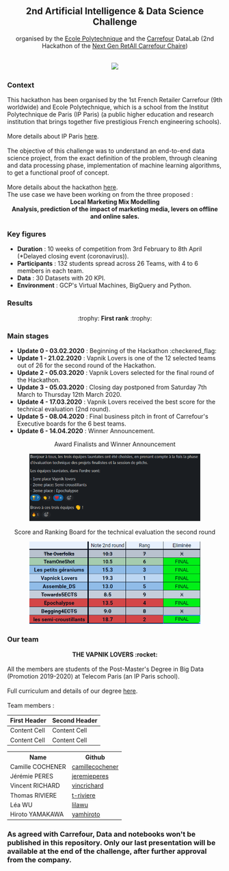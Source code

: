 <div align='center'><h2>2nd Artificial Intelligence & Data Science Challenge</h2></div>

<div align='center'>organised by the <a href="https://www.polytechnique.edu/">Ecole Polytechnique</a> and the <a href="https://www.carrefour.com/fr">Carrefour</a> DataLab (2nd Hackathon of the <a href="https://www.polytechnique.edu/fondation/content/carrefour-l%E2%80%99x-et-la-fx-cr%C3%A9ent-la-chaire-%C2%AB-next-gen-retail-%C2%BB">Next Gen RetAIl Carrefour Chaire</a>)</div>
<br>
<p align="center">
  <img src="hackathon-presentation.png" width="700"/>
</p>

<h3>Context</h3>
This hackathon has been organised by the 1st French Retailer Carrefour (9th worldwide) and Ecole Polytechnique, which is a school from the Institut Polytechnique de Paris (IP Paris) (a public higher education and research institution that brings together five prestigious French engineering schools). <br>
<br>
More details about IP Paris <a href="https://www.ip-paris.fr/en/home-en/">here</a>.
<br>
<br>
The objective of this challenge was to understand an end-to-end data science project, from the exact definition of the problem, through cleaning and data processing phase, implementation of machine learning algorithms, to get a functional proof of concept. <br>
<br>
More details about the hackathon <a href="https://www.polytechnique.edu/en/content/new-edition-carrefour-chair-hackathon">here</a>.
<br>
The use case we have been working on from the three proposed : <br>

<div align='center'><b>Local Marketing Mix Modelling  <br>
  Analysis, prediction of the impact of marketing media, levers on offline and online sales.</b></div>

<h3>Key figures</h3>
<ul>
  <li><b>Duration</b> : 10 weeks of competition from 3rd February to 8th April (*Delayed closing event (coronavirus)).</li>
  <li><b>Participants</b> : 132 students spread across 26 Teams, with 4 to 6 members in each team.</li>
  <li><b>Data</b> : 30 Datasets with 20 KPI.</li>
  <li><b>Environment</b> : GCP's Virtual Machines, BigQuery and Python. 
</ul>

<h3>Results</h3>

<div align='center'>
  :trophy: <b>First rank</b> :trophy:
  </div>

<h3>Main stages</h3>

<ul>
  <li><b>Update 0 - 03.02.2020</b> : Beginning of the Hackathon :checkered_flag:
  <li><b>Update 1 - 21.02.2020</b> : Vapnik Lovers is one of the 12 selected teams out of 26 for the second round of the Hackathon. </li>
  <li><b>Update 2 - 05.03.2020</b> : Vapnik Lovers selected for the final round of the Hackathon.</li>
  <li><b>Update 3 - 05.03.2020</b> : Closing day postponed from Saturday 7th March to Thursday 12th March 2020.</li>
  <li><b>Update 4 - 17.03.2020</b> : Vapnik Lovers received the best score for the technical evaluation (2nd round).</li>
  <li><b>Update 5 - 08.04.2020</b> : Final business pitch in front of Carrefour's Executive boards for the 6 best teams.</li>
  <li><b>Update 6 - 14.04.2020</b> : Winner Announcement.</li> 
</ul>

<div align='center'>Award Finalists and Winner Announcement</div>

<p align="center">
  <img src="final_rank.png" width="400"/>
</p>

<div align='center'>Score and Ranking Board for the technical evaluation the second round</div>

<p align="center">
  <img src="2NDROUND.PNG" width="400"/>
</p>

<h3>Our team</h3>

<div align='center'><b>THE VAPNIK LOVERS :rocket:</b></div>
<br>
All the members are students of the Post-Master's Degree in Big Data (Promotion 2019-2020) at Telecom Paris (an IP Paris school). 
<br>
<br>
Full curriculum and details of our degree <a href="https://www.telecom-paris.fr/en/post-masters-degree/all-post-masters-degree/post-masters-degree-in-big-data">here</a>.
<br>
<br>
Team members :<br>

<p align='center'>
  
| First Header  | Second Header |
| ------------- | ------------- |
| Content Cell  | Content Cell  |
| Content Cell  | Content Cell  |

</p>

</center>

<p align="center">
<table class="tg">
  <tr>
    <th class="tg-amwm">Name</th>
    <th class="tg-amwm">Github</th>
  </tr>
  <tr>
    <td class="tg-baqh">Camille COCHENER</td>
    <td class="tg-baqh"><a href="http://github.com/camillecochener">camillecochener</a></td>
  </tr>
  <tr>
    <td class="tg-baqh">Jérémie PERES</td>
    <td class="tg-baqh"><a href="http://github.com/jeremieperes">jeremieperes</a></td>
  </tr>
  <tr>
    <td class="tg-baqh">Vincent RICHARD</td>
    <td class="tg-baqh"><a href="http://github.com/vincrichard">vincrichard</a></td>
  </tr>
  <tr>
    <td class="tg-baqh">Thomas RIVIERE</td>
    <td class="tg-baqh"><a href="http://github.com/t-riviere">t-riviere</a></td>
  </tr>
  <tr>
    <td class="tg-baqh">Léa WU</td>
    <td class="tg-baqh"><a href="http://github.com/lilawu">lilawu</a></td>
  </tr>
  <tr>
    <td class="tg-baqh">Hiroto YAMAKAWA</td>
    <td class="tg-baqh"><a href="http://github.com/yamhiroto">yamhiroto</a></td>
  </tr>
</table>
</p>


### As agreed with Carrefour, Data and notebooks won't be published in this repository. Only our last presentation will be available at the end of the challenge, after further approval from the company.




